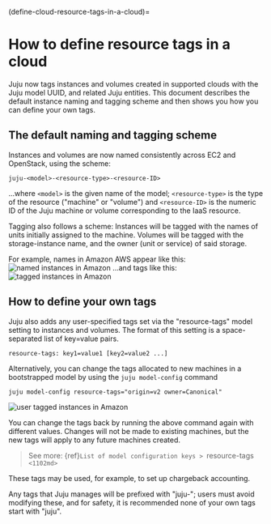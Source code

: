 (define-cloud-resource-tags-in-a-cloud)=
# How to define resource tags in a cloud

Juju now tags instances and volumes created in supported clouds with the Juju model UUID, and related Juju entities.  This document describes the default instance naming and tagging scheme and then shows you how you can define your own tags.

## The default naming and tagging scheme

Instances and volumes are now named consistently across EC2 and OpenStack, using the scheme:

``` text
juju-<model>-<resource-type>-<resource-ID>
```

...where `<model>` is the given name of the model; `<resource-type>` is the type of the resource ("machine" or "volume") and `<resource-ID>` is the numeric ID of the Juju machine or volume corresponding to the IaaS resource.

Tagging also follows a scheme: Instances will be tagged with the names of units initially assigned to the machine. Volumes will be tagged with the storage-instance name, and the owner (unit or service) of said storage.

For example, names in Amazon AWS appear like this: ![named instances in Amazon](https://assets.ubuntu.com/v1/0261cc58-config-tagging-named.png) 
...and tags like this: 
![tagged instances in Amazon](https://assets.ubuntu.com/v1/f480625d-config-tagging-tagged.png)

## How to define your own tags


Juju also adds any user-specified tags set via the "resource-tags" model setting to instances and volumes. The format of this setting is a space-separated list of key=value pairs.

``` text
resource-tags: key1=value1 [key2=value2 ...]
```

Alternatively, you can change the tags allocated to new machines in a bootstrapped model by using the `juju model-config` command

```text
juju model-config resource-tags="origin=v2 owner=Canonical"
```

![user tagged instances in Amazon](https://assets.ubuntu.com/v1/1fac4427-config-tagging-user.png)

You can change the tags back by running the above command again with different values. Changes will not be made to existing machines, but the new tags will apply to any future machines created.

> See more: {ref}`List of model configuration keys > `resource-tags` <1102md>`

These tags may be used, for example, to set up chargeback accounting.

Any tags that Juju manages will be prefixed with "juju-"; users must avoid modifying these, and for safety, it is recommended none of your own tags start with "juju".

